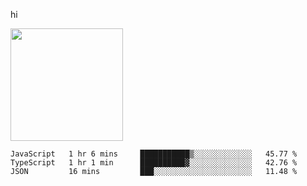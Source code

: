 hi

<img height="180em" src="https://github-readme-stats.vercel.app/api?username=AProductiveNerd&show_icons=true&hide_border=true&&count_private=true&include_all_commits=true" />

<!--START_SECTION:waka-->

```text
JavaScript   1 hr 6 mins     ███████████▒░░░░░░░░░░░░░   45.77 %
TypeScript   1 hr 1 min      ██████████▓░░░░░░░░░░░░░░   42.76 %
JSON         16 mins         ███░░░░░░░░░░░░░░░░░░░░░░   11.48 %
```

<!--END_SECTION:waka-->
